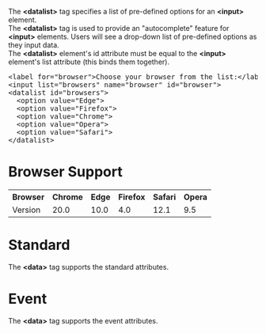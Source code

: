 The <b>&lt;datalist&gt;</b> tag specifies a list of pre-defined options for an <b>&lt;input&gt;</b> element.
<br>
The <b>&lt;datalist&gt;</b> tag is used to provide an "autocomplete" feature for <b>&lt;input&gt;</b> elements. Users will see a drop-down list of pre-defined options as they input data.
<br>
The <b>&lt;datalist&gt;</b> element's id attribute must be equal to the <b>&lt;input&gt;</b> element's list attribute (this binds them together).
<pre>
&lt;label for="browser"&gt;Choose your browser from the list:&lt;/label&gt;
&lt;input list="browsers" name="browser" id="browser"&gt;
&lt;datalist id="browsers"&gt;
  &lt;option value="Edge"&gt;
  &lt;option value="Firefox"&gt;
  &lt;option value="Chrome"&gt;
  &lt;option value="Opera"&gt;
  &lt;option value="Safari"&gt;
&lt;/datalist&gt;
</pre>
<h1>Browser Support</h1>
<table class="ws-table-all notranslate">
  <tr>
    <th>Browser</th>
    <th>Chrome</th>
    <th>Edge</th>
    <th>Firefox</th>
    <th>Safari</th>
    <th>Opera</th>
  </tr>
  <tr>
    <td>Version</td>
    <td>20.0</td>
    <td>10.0</td>
    <td>4.0</td>
    <td>12.1</td>
    <td>9.5</td>
  </tr>
</table>
<h1>Standard</h1>
The <b>&lt;data&gt;</b> tag supports the standard attributes.
<h1>Event</h1>
The <b>&lt;data&gt;</b> tag supports the event attributes.
